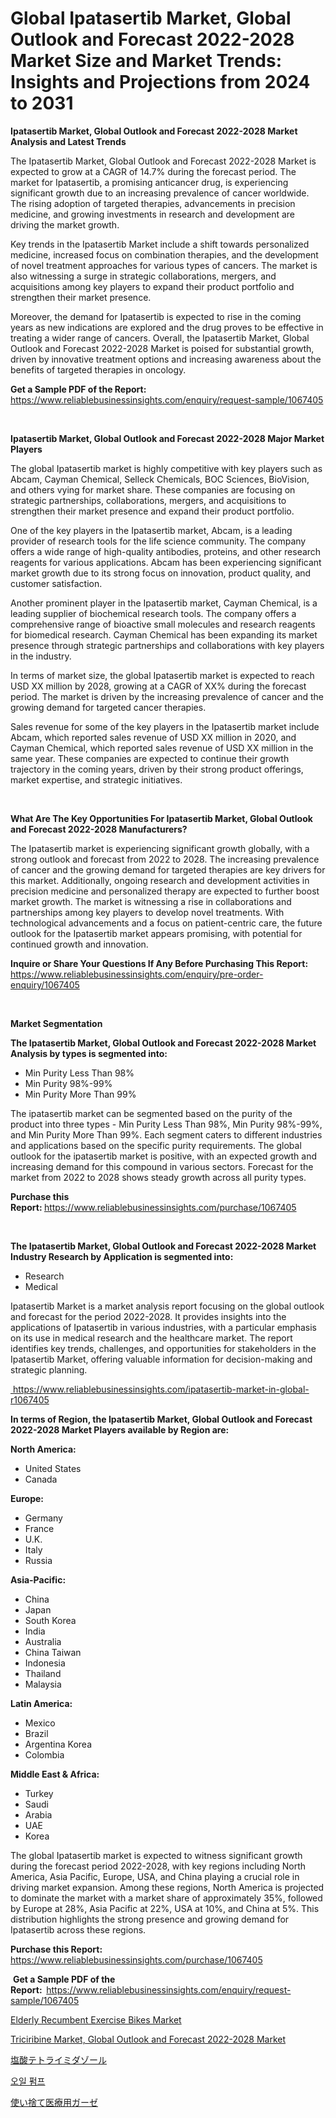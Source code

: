 <p><h1>Global Ipatasertib Market, Global Outlook and Forecast 2022-2028 Market Size and Market Trends: Insights and Projections from 2024 to 2031</h1></p><p><strong>Ipatasertib Market, Global Outlook and Forecast 2022-2028 Market Analysis and Latest Trends</strong></p>
<p><p>The Ipatasertib Market, Global Outlook and Forecast 2022-2028 Market is expected to grow at a CAGR of 14.7% during the forecast period. The market for Ipatasertib, a promising anticancer drug, is experiencing significant growth due to an increasing prevalence of cancer worldwide. The rising adoption of targeted therapies, advancements in precision medicine, and growing investments in research and development are driving the market growth.</p><p>Key trends in the Ipatasertib Market include a shift towards personalized medicine, increased focus on combination therapies, and the development of novel treatment approaches for various types of cancers. The market is also witnessing a surge in strategic collaborations, mergers, and acquisitions among key players to expand their product portfolio and strengthen their market presence.</p><p>Moreover, the demand for Ipatasertib is expected to rise in the coming years as new indications are explored and the drug proves to be effective in treating a wider range of cancers. Overall, the Ipatasertib Market, Global Outlook and Forecast 2022-2028 Market is poised for substantial growth, driven by innovative treatment options and increasing awareness about the benefits of targeted therapies in oncology.</p></p>
<p><strong>Get a Sample PDF of the Report:&nbsp;</strong> <a href="https://www.reliablebusinessinsights.com/enquiry/request-sample/1067405">https://www.reliablebusinessinsights.com/enquiry/request-sample/1067405</a></p>
<p>&nbsp;</p>
<p><strong>Ipatasertib Market, Global Outlook and Forecast 2022-2028 Major Market Players</strong></p>
<p><p>The global Ipatasertib market is highly competitive with key players such as Abcam, Cayman Chemical, Selleck Chemicals, BOC Sciences, BioVision, and others vying for market share. These companies are focusing on strategic partnerships, collaborations, mergers, and acquisitions to strengthen their market presence and expand their product portfolio. </p><p>One of the key players in the Ipatasertib market, Abcam, is a leading provider of research tools for the life science community. The company offers a wide range of high-quality antibodies, proteins, and other research reagents for various applications. Abcam has been experiencing significant market growth due to its strong focus on innovation, product quality, and customer satisfaction. </p><p>Another prominent player in the Ipatasertib market, Cayman Chemical, is a leading supplier of biochemical research tools. The company offers a comprehensive range of bioactive small molecules and research reagents for biomedical research. Cayman Chemical has been expanding its market presence through strategic partnerships and collaborations with key players in the industry. </p><p>In terms of market size, the global Ipatasertib market is expected to reach USD XX million by 2028, growing at a CAGR of XX% during the forecast period. The market is driven by the increasing prevalence of cancer and the growing demand for targeted cancer therapies. </p><p>Sales revenue for some of the key players in the Ipatasertib market include Abcam, which reported sales revenue of USD XX million in 2020, and Cayman Chemical, which reported sales revenue of USD XX million in the same year. These companies are expected to continue their growth trajectory in the coming years, driven by their strong product offerings, market expertise, and strategic initiatives.</p></p>
<p>&nbsp;</p>
<p><strong>What Are The Key Opportunities For Ipatasertib Market, Global Outlook and Forecast 2022-2028 Manufacturers?</strong></p>
<p><p>The Ipatasertib market is experiencing significant growth globally, with a strong outlook and forecast from 2022 to 2028. The increasing prevalence of cancer and the growing demand for targeted therapies are key drivers for this market. Additionally, ongoing research and development activities in precision medicine and personalized therapy are expected to further boost market growth. The market is witnessing a rise in collaborations and partnerships among key players to develop novel treatments. With technological advancements and a focus on patient-centric care, the future outlook for the Ipatasertib market appears promising, with potential for continued growth and innovation.</p></p>
<p><strong>Inquire or Share Your Questions If Any Before Purchasing This Report:</strong> <a href="https://www.reliablebusinessinsights.com/enquiry/pre-order-enquiry/1067405">https://www.reliablebusinessinsights.com/enquiry/pre-order-enquiry/1067405</a></p>
<p>&nbsp;</p>
<p><strong>Market Segmentation</strong></p>
<p><strong>The Ipatasertib Market, Global Outlook and Forecast 2022-2028 Market Analysis by types is segmented into:</strong></p>
<p><ul><li>Min Purity Less Than 98%</li><li>Min Purity 98%-99%</li><li>Min Purity More Than 99%</li></ul></p>
<p><p>The ipatasertib market can be segmented based on the purity of the product into three types - Min Purity Less Than 98%, Min Purity 98%-99%, and Min Purity More Than 99%. Each segment caters to different industries and applications based on the specific purity requirements. The global outlook for the ipatasertib market is positive, with an expected growth and increasing demand for this compound in various sectors. Forecast for the market from 2022 to 2028 shows steady growth across all purity types.</p></p>
<p><strong>Purchase this Report:&nbsp;</strong><a href="https://www.reliablebusinessinsights.com/purchase/1067405">https://www.reliablebusinessinsights.com/purchase/1067405</a></p>
<p>&nbsp;</p>
<p><strong>The Ipatasertib Market, Global Outlook and Forecast 2022-2028 Market Industry Research by Application is segmented into:</strong></p>
<p><ul><li>Research</li><li>Medical</li></ul></p>
<p><p>Ipatasertib Market is a market analysis report focusing on the global outlook and forecast for the period 2022-2028. It provides insights into the applications of Ipatasertib in various industries, with a particular emphasis on its use in medical research and the healthcare market. The report identifies key trends, challenges, and opportunities for stakeholders in the Ipatasertib Market, offering valuable information for decision-making and strategic planning.</p></p>
<p><a href="https://www.reliablebusinessinsights.com/ipatasertib-market-in-global-r1067405">&nbsp;https://www.reliablebusinessinsights.com/ipatasertib-market-in-global-r1067405</a></p>
<p><strong>In terms of Region, the Ipatasertib Market, Global Outlook and Forecast 2022-2028 Market Players available by Region are:</strong></p>
<p>
    <p> <strong> North America: </strong>
        <ul>
            <li>United States</li>
            <li>Canada</li>
        </ul>
        </p> 
    <p> <strong> Europe: </strong>
        <ul>
            <li>Germany</li>
            <li>France</li>
            <li>U.K.</li>
            <li>Italy</li>
            <li>Russia</li>
        </ul>
        </p> 
    <p> <strong> Asia-Pacific: </strong>
        <ul>
            <li>China</li>
            <li>Japan</li>
            <li>South Korea</li>
            <li>India</li>
            <li>Australia</li>
            <li>China Taiwan</li>
            <li>Indonesia</li>
            <li>Thailand</li>
            <li>Malaysia</li>
        </ul>
        </p> 
    <p> <strong> Latin America: </strong>
        <ul>
            <li>Mexico</li>
            <li>Brazil</li>
            <li>Argentina Korea</li>
            <li>Colombia</li>
        </ul>
        </p> 
    <p> <strong> Middle East & Africa: </strong>
        <ul>
            <li>Turkey</li>
            <li>Saudi</li>
            <li>Arabia</li>
            <li>UAE</li>
            <li>Korea</li>
        </ul>
    </p>
    </p>
<p><p>The global Ipatasertib market is expected to witness significant growth during the forecast period 2022-2028, with key regions including North America, Asia Pacific, Europe, USA, and China playing a crucial role in driving market expansion. Among these regions, North America is projected to dominate the market with a market share of approximately 35%, followed by Europe at 28%, Asia Pacific at 22%, USA at 10%, and China at 5%. This distribution highlights the strong presence and growing demand for Ipatasertib across these regions.</p></p>
<p><strong>Purchase this Report: </strong><a href="https://www.reliablebusinessinsights.com/purchase/1067405">https://www.reliablebusinessinsights.com/purchase/1067405</a></p>
<p>&nbsp;<strong>Get a Sample PDF of the Report:&nbsp;&nbsp;</strong><a href="https://www.reliablebusinessinsights.com/enquiry/request-sample/1067405">https://www.reliablebusinessinsights.com/enquiry/request-sample/1067405</a></p>
<p><strong></strong></p>
<p><p><a href="https://issuu.com/reportprime-2/docs/elderly-recumbent-exercise-bikes-market-size-2030.">Elderly Recumbent Exercise Bikes Market</a></p><p><a href="https://github.com/MyrticeDare2023/Market-Research-Report-List-1/blob/main/triciribine-market-global-outlook-and-forecast-2022-2028-market.md">Triciribine Market, Global Outlook and Forecast 2022-2028 Market</a></p><p><a href="https://github.com/avwofrml53535/Market-Research-Report-List-2/blob/main/209602886698.md">塩酸テトライミダゾール</a></p><p><a href="https://github.com/joannescott9078/Market-Research-Report-List-1/blob/main/419005080045.md">오일 펌프</a></p><p><a href="https://github.com/vtbvgl20191192/Market-Research-Report-List-2/blob/main/429559186705.md">使い捨て医療用ガーゼ</a></p></p>